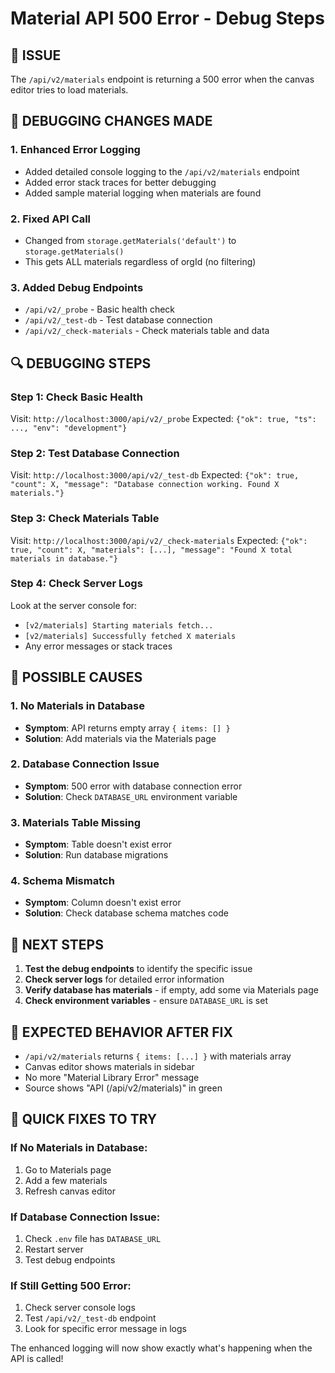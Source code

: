 # Material API 500 Error - Debug Steps

## 🚨 **ISSUE**
The `/api/v2/materials` endpoint is returning a 500 error when the canvas editor tries to load materials.

## 🔧 **DEBUGGING CHANGES MADE**

### 1. **Enhanced Error Logging**
- Added detailed console logging to the `/api/v2/materials` endpoint
- Added error stack traces for better debugging
- Added sample material logging when materials are found

### 2. **Fixed API Call**
- Changed from `storage.getMaterials('default')` to `storage.getMaterials()` 
- This gets ALL materials regardless of orgId (no filtering)

### 3. **Added Debug Endpoints**
- `/api/v2/_probe` - Basic health check
- `/api/v2/_test-db` - Test database connection
- `/api/v2/_check-materials` - Check materials table and data

## 🔍 **DEBUGGING STEPS**

### **Step 1: Check Basic Health**
Visit: `http://localhost:3000/api/v2/_probe`
Expected: `{"ok": true, "ts": ..., "env": "development"}`

### **Step 2: Test Database Connection**
Visit: `http://localhost:3000/api/v2/_test-db`
Expected: `{"ok": true, "count": X, "message": "Database connection working. Found X materials."}`

### **Step 3: Check Materials Table**
Visit: `http://localhost:3000/api/v2/_check-materials`
Expected: `{"ok": true, "count": X, "materials": [...], "message": "Found X total materials in database."}`

### **Step 4: Check Server Logs**
Look at the server console for:
- `[v2/materials] Starting materials fetch...`
- `[v2/materials] Successfully fetched X materials`
- Any error messages or stack traces

## 🎯 **POSSIBLE CAUSES**

### **1. No Materials in Database**
- **Symptom**: API returns empty array `{ items: [] }`
- **Solution**: Add materials via the Materials page

### **2. Database Connection Issue**
- **Symptom**: 500 error with database connection error
- **Solution**: Check `DATABASE_URL` environment variable

### **3. Materials Table Missing**
- **Symptom**: Table doesn't exist error
- **Solution**: Run database migrations

### **4. Schema Mismatch**
- **Symptom**: Column doesn't exist error
- **Solution**: Check database schema matches code

## 🚀 **NEXT STEPS**

1. **Test the debug endpoints** to identify the specific issue
2. **Check server logs** for detailed error information
3. **Verify database has materials** - if empty, add some via Materials page
4. **Check environment variables** - ensure `DATABASE_URL` is set

## 📝 **EXPECTED BEHAVIOR AFTER FIX**

- `/api/v2/materials` returns `{ items: [...] }` with materials array
- Canvas editor shows materials in sidebar
- No more "Material Library Error" message
- Source shows "API (/api/v2/materials)" in green

## 🔧 **QUICK FIXES TO TRY**

### **If No Materials in Database:**
1. Go to Materials page
2. Add a few materials
3. Refresh canvas editor

### **If Database Connection Issue:**
1. Check `.env` file has `DATABASE_URL`
2. Restart server
3. Test debug endpoints

### **If Still Getting 500 Error:**
1. Check server console logs
2. Test `/api/v2/_test-db` endpoint
3. Look for specific error message in logs

The enhanced logging will now show exactly what's happening when the API is called!
